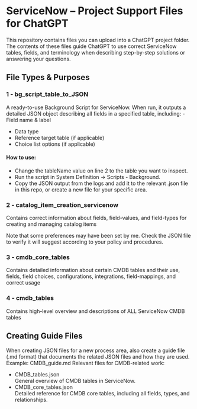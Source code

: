 # ServiceNow – Project Support Files for ChatGPT
This repository contains files you can upload into a ChatGPT project folder.
The contents of these files guide ChatGPT to use correct ServiceNow tables, fields, and terminology when describing step-by-step solutions or answering your questions.

## File Types & Purposes
### 1 - bg_script_table_to_JSON
A ready-to-use Background Script for ServiceNow.
When run, it outputs a detailed JSON object describing all fields in a specified table, including:
-Field name & label
- Data type
- Reference target table (if applicable)
- Choice list options (if applicable)

#### How to use:
- Change the tableName value on line 2 to the table you want to inspect.
- Run the script in System Definition → Scripts - Background.
- Copy the JSON output from the logs and add it to the relevant .json file in this repo, or create a new file for your specific area.

### 2 - catalog_item_creation_servicenow
Contains correct information about fields, field-values, and field-types for creating and managing catalog items

Note that some preferences may have been set by me. Check the JSON file to verify it will suggest according to your policy and procedures.
### 3 - cmdb_core_tables
Contains detailed information about certain CMDB tables and their use, fields, field choices, configurations, integrations, field-mappings, and correct usage

### 4 - cmdb_tables
Contains high-level overview and descriptions of ALL ServiceNow CMDB tables

## Creating Guide Files
When creating JSON files for a new process area, also create a guide file (.md format) that documents the related JSON files and how they are used.
Example: CMDB_guide.md
Relevant files for CMDB-related work:
- CMDB_tables.json  
  General overview of CMDB tables in ServiceNow.
- CMDB_core_tables.json  
  Detailed reference for CMDB core tables, including all fields, types, and relationships.
